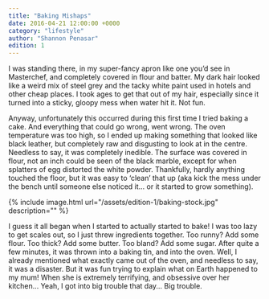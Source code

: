 ```yaml
---
title: "Baking Mishaps"
date: 2016-04-21 12:00:00 +0000
category: "lifestyle"
author: "Shannon Penasar"
edition: 1
---
```

I was standing there, in my super-fancy apron like one you’d see in Masterchef, and completely covered in flour and batter. My dark hair looked like a weird mix of steel grey and the tacky white paint used in hotels and other cheap places. I took ages to get that out of my hair, especially since it turned into a sticky, gloopy mess when water hit it. Not fun.

Anyway, unfortunately this occurred during this first time I tried baking a cake. And everything that could go wrong, went wrong. The oven temperature was too high, so I ended up making something that looked like black leather, but completely raw and disgusting to look at in the centre. Needless to say, it was completely inedible. The surface was covered in flour, not an inch could be seen of the black marble, except for when splatters of egg distorted the white powder. Thankfully, hardly anything touched the floor, but it was easy to ‘clean’ that up (aka kick the mess under the bench until someone else noticed it… or it started to grow something).

 {% include image.html url="/assets/edition-1/baking-stock.jpg" description="" %}

I guess it all began when I started to actually started to bake! I was too lazy to get scales out, so I just threw ingredients together. Too runny? Add some flour. Too thick? Add some butter. Too bland? Add some sugar. After quite a few minutes, it was thrown into a baking tin, and into the oven. Well,  I already mentioned what exactly came out of the oven, and needless to say, it was a disaster. But it was fun trying to explain what on Earth happened to my mum! When she is extremely  terrifying, and obsessive over her kitchen… Yeah, I got into big trouble that day... Big trouble.
